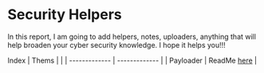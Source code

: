 # Security Helpers

In this report, I am going to add helpers, notes, uploaders, anything that will help broaden your cyber security knowledge. I hope it helps you!!!

Index
| Thems |  |
| ------------- | ------------- |
| Payloader  | ReadMe [here](PayLoaders/README.md)  |

